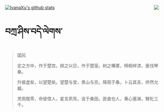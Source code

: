 [![IvanaXu's github stats](https://github-readme-stats.vercel.app/api?username=IvanaXu&show_icons=true&theme=vue-dark)](https://github.com/anuraghazra/github-readme-stats)
<img align="right" src="https://github-readme-stats.vercel.app/api/top-langs/?username=IvanaXu&langs_count=3&theme=graywhite" />
# བཀྲ་ཤིས་བདེ་ལེགས་
> 国风
> 
> 定之方中，作于楚宫。揆之以日，作于楚室。树之榛栗，椅桐梓漆，爰伐琴桑。
> 
> 升彼虚矣，以望楚矣。望楚与堂，景山与京。降观于桑，卜云其吉，终然允臧。
> 
> 灵雨既零，命彼倌人，星言夙驾，说于桑田。匪直也人，秉心塞渊，騋牝三千。
>